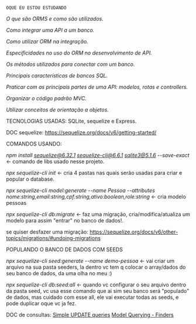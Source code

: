     OQUE EU ESTOU ESTUDANDO
      
  *O que são ORMS e como são utilizados.*

  *Como integrar uma API a um banco.*

  *Como utilizar ORM na integração.*

  *Especificidades no uso do ORM no desenvolvimento de API.*

  *Os métodos utilizados para conectar com um banco.*

  *Principais características de bancos SQL.*

  *Praticar com as principais partes de uma API: modelos, rotas e controllers.*

  *Organizar o código padrão MVC.*

  *Utilizar conceitos de orientação a objetos.*


TECNOLOGIAS USADAS: SQLite, sequelize e Express.

DOC sequelize: https://sequelize.org/docs/v6/getting-started/

 COMANDOS USANDO:

*npm install sequelize@6.32.1 sequelize-cli@6.6.1 sqlite3@5.1.6 --save-exact* <- comando de libs usado nesse projeto.

*npx sequelize-cli init* <- cria 4 pastas nas quais serão usadas para criar e popular o database.

*npx sequelize-cli model:generate --name Pessoa --attributes nome:string,email:string,cpf:string,ativo:boolean,role:string* <- cria modelo pessoas

*npx sequelize-cli db:migrate* <- faz uma migração, cria/modifica/atualiza um modelo para assim "entrar" no banco de dados!.

se quiser desfazer uma migração: https://sequelize.org/docs/v6/other-topics/migrations/#undoing-migrations

 POPULANDO O BANCO DE DADOS COM SEEDS

*npx sequelize-cli seed:generate --name demo-pessoa* <- vai criar um arquivo na sua pasta seeders, la dentro vc tem q colocar o array/dados do seu banco de dados, da uma olha no meu :)

*npx sequelize-cli db:seed:all* <- quando vc configurar o seu arquivo dentro da pasta seed, vc usa esse comando que ai sim seu banco será "populado" de dados, mas cuidado com esse all, ele vai executar todas as seeds, e pode duplicar oque vc ja fez.

DOC de consultas: 
[Simple UPDATE queries](https://sequelize.org/docs/v6/core-concepts/model-querying-basics/#simple-update-queries)
[Model Querying - Finders](https://sequelize.org/docs/v6/core-concepts/model-querying-finders/)